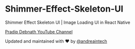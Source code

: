 # Shimmer-Effect-Skeleton-UI
Shimmer Effect Skeleton UI | Image Loading UI in React Native

 [Pradip Debnath YouTube Channel](https://www.youtube.com/watch?v=bHWoW_aNmnY)


Updated and maintained with ❤️ by [@andreaintech](https://andreaintech.github.io/web/)
